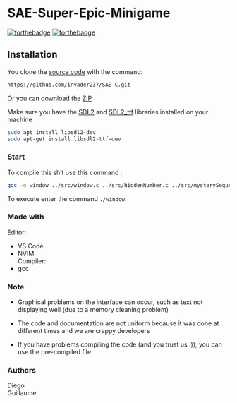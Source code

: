 
# SAE-Super-Epic-Minigame

[![forthebadge](http://forthebadge.com/images/badges/built-with-love.svg)](http://forthebadge.com)
[![forthebadge](http://forthebadge.com/images/badges/powered-by-electricity.svg)](http://forthebadge.com)

## Installation


You clone the [source code](https://github.com/invader237/SAE-C) with the command:
```bash
https://github.com/invader237/SAE-C.git
```
Or you can download the [ZIP](https://github.com/invader237/SAE-C/archive/refs/heads/main.zip)

Make sure you have the [SDL2](https://github.com/libsdl-org/SDL) and [SDL2_ttf](https://github.com/libsdl-org/SDL_ttf) libraries installed on your machine :
```bash
sudo apt install libsdl2-dev
sudo apt-get install libsdl2-ttf-dev
```

### Start
To compile this shit use this command :
```bash
gcc -o window ../src/window.c ../src/hiddenNumber.c ../src/mysterySequence.c ../src/mastermind.c ../src/function.c ../src/file.c -lSDL2 -lSDL2_ttf
```

To execute enter the command `./window`. 

### Made with
Editor:
* VS Code
* NVIM\
Compiler:
* gcc

### Note

* Graphical problems on the interface can occur, such as text not displaying well (due to a memory cleaning problem)

* The code and documentation are not uniform because it was done at different times and we are crappy developers

* If you have problems compiling the code (and you trust us :)), you can use the pre-compiled file


### Authors
Diego \
Guillaume
